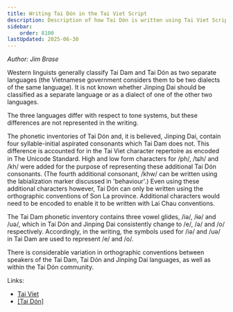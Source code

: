```yaml
---
title: Writing Tai Dón in the Tai Viet Script
description: Description of how Tai Dón is written using Tai Viet Script
sidebar:
    order: 8100
lastUpdated: 2025-06-30
---
```


_Author: Jim Brase_

Western linguists generally classify Tai Dam and Tai Dón as two separate languages (the Vietnamese government considers them to be two dialects of the same language). It is not known whether Jinping Dai should be classified as a separate language or as a dialect of one of the other two languages.

The three languages differ with respect to tone systems, but these differences are not represented in the writing.

The phonetic inventories of Tai Dón and, it is believed, Jinping Dai, contain four syllable-initial aspirated consonants which Tai Dam does not. This difference is accounted for in the Tai Viet character repertoire as encoded in The Unicode Standard. High and low form characters for /ph/, /tɕh/ and /kh/ were added for the purpose of representing these additional Tai Dón consonants. (The fourth additional consonant, /khw/ can be written using the labialization marker discussed in 'behaviour'.) Even using these additional characters however, Tai Dón can only be written using the orthographic conventions of Son La province. Additional characters would need to be encoded to enable it to be written with Lai Chau conventions.

The Tai Dam phonetic inventory contains three vowel glides, /iə/, /ɨə/ and /uə/, which in Tai Dón and Jinping Dai consistently change to /e/, /ə/ and /o/ respectively. Accordingly, in the writing, the symbols used for /iə/ and /uə/ in Tai Dam are used to represent /e/ and /o/.

There is considerable variation in orthographic conventions between speakers of the Tai Dam, Tai Dón and Jinping Dai languages, as well as within the Tai Dón community.

Links:

* [Tai Viet](writingsystems.info/scrlang/script-tavt)
* <u>[Tai Dón]</u>